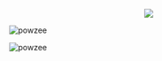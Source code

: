<p align="center">
	<img src="https://i.ibb.co/ys8Zyw5/63ae7bb29ead93c54432abe19937afd8.jpg" />
</p>
<p align="left"><img src="https://komarev.com/ghpvc/?username=powzee&label=Profile%20views&color=0e75b6&style=flat" alt="powzee" /> </p>
<p align="left"><img src="https://github-readme-stats.vercel.app/api?username=powzee&show_icons=true&locale=en" alt="powzee" /></p>
